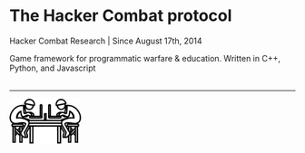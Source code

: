 # The Hacker Combat protocol
Hacker Combat Research | Since August 17th, 2014

Game framework for programmatic warfare & education. Written in C++, Python, and Javascript
</br></br>
<hr>
<img src="./images/logo_bare.jpg" width="25%" />